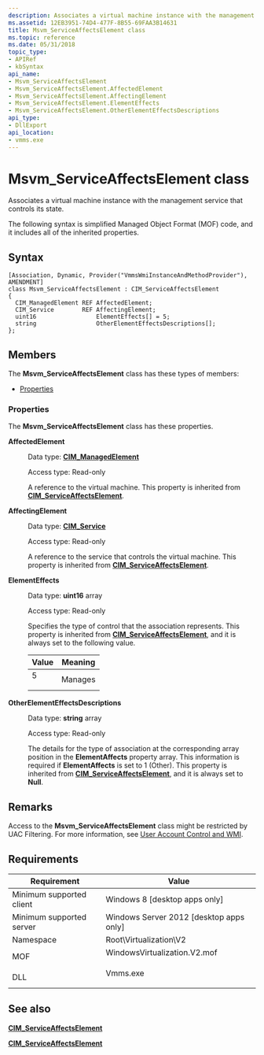 ```yaml
---
description: Associates a virtual machine instance with the management service that controls its state.
ms.assetid: 12EB3951-74D4-477F-8B55-69FAA3B14631
title: Msvm_ServiceAffectsElement class
ms.topic: reference
ms.date: 05/31/2018
topic_type: 
- APIRef
- kbSyntax
api_name: 
- Msvm_ServiceAffectsElement
- Msvm_ServiceAffectsElement.AffectedElement
- Msvm_ServiceAffectsElement.AffectingElement
- Msvm_ServiceAffectsElement.ElementEffects
- Msvm_ServiceAffectsElement.OtherElementEffectsDescriptions
api_type: 
- DllExport
api_location: 
- vmms.exe
---
```


# Msvm\_ServiceAffectsElement class

Associates a virtual machine instance with the management service that controls its state.

The following syntax is simplified Managed Object Format (MOF) code, and it includes all of the inherited properties.

## Syntax

``` syntax
[Association, Dynamic, Provider("VmmsWmiInstanceAndMethodProvider"), AMENDMENT]
class Msvm_ServiceAffectsElement : CIM_ServiceAffectsElement
{
  CIM_ManagedElement REF AffectedElement;
  CIM_Service        REF AffectingElement;
  uint16                 ElementEffects[] = 5;
  string                 OtherElementEffectsDescriptions[];
};
```

## Members

The **Msvm\_ServiceAffectsElement** class has these types of members:

-   [Properties](#properties)

### Properties

The **Msvm\_ServiceAffectsElement** class has these properties.

<dl> <dt>

**AffectedElement**
</dt> <dd> <dl> <dt>

Data type: **[**CIM\_ManagedElement**](/previous-versions/windows/desktop/iscsitarg/cim-managedelement)**
</dt> <dt>

Access type: Read-only
</dt> </dl>

A reference to the virtual machine. This property is inherited from [**CIM\_ServiceAffectsElement**](/previous-versions//cc136907(v=vs.85)).

</dd> <dt>

**AffectingElement**
</dt> <dd> <dl> <dt>

Data type: **[**CIM\_Service**](/windows/desktop/CIMWin32Prov/cim-service)**
</dt> <dt>

Access type: Read-only
</dt> </dl>

A reference to the service that controls the virtual machine. This property is inherited from [**CIM\_ServiceAffectsElement**](/previous-versions//cc136907(v=vs.85)).

</dd> <dt>

**ElementEffects**
</dt> <dd> <dl> <dt>

Data type: **uint16** array
</dt> <dt>

Access type: Read-only
</dt> </dl>

Specifies the type of control that the association represents. This property is inherited from [**CIM\_ServiceAffectsElement**](/previous-versions//cc136907(v=vs.85)), and it is always set to the following value.



| Value                                                                        | Meaning            |
|------------------------------------------------------------------------------|--------------------|
| <dl> <dt>5</dt> </dl> | Manages<br/> |



 

</dd> <dt>

**OtherElementEffectsDescriptions**
</dt> <dd> <dl> <dt>

Data type: **string** array
</dt> <dt>

Access type: Read-only
</dt> </dl>

The details for the type of association at the corresponding array position in the **ElementAffects** property array. This information is required if **ElementAffects** is set to 1 (Other). This property is inherited from [**CIM\_ServiceAffectsElement**](/previous-versions//cc136907(v=vs.85)), and it is always set to **Null**.

</dd> </dl>

## Remarks

Access to the **Msvm\_ServiceAffectsElement** class might be restricted by UAC Filtering. For more information, see [User Account Control and WMI](/windows/desktop/WmiSdk/user-account-control-and-wmi).

## Requirements



| Requirement | Value |
|-------------------------------------|---------------------------------------------------------------------------------------------------------|
| Minimum supported client<br/> | Windows 8 \[desktop apps only\]<br/>                                                              |
| Minimum supported server<br/> | Windows Server 2012 \[desktop apps only\]<br/>                                                    |
| Namespace<br/>                | Root\\Virtualization\\V2<br/>                                                                     |
| MOF<br/>                      | <dl> <dt>WindowsVirtualization.V2.mof</dt> </dl> |
| DLL<br/>                      | <dl> <dt>Vmms.exe</dt> </dl>                     |



## See also

<dl> <dt>

[**CIM\_ServiceAffectsElement**](cim-serviceaffectselement.md)
</dt> <dt>

[**CIM\_ServiceAffectsElement**](/previous-versions//cc136907(v=vs.85))
</dt> </dl>

 

